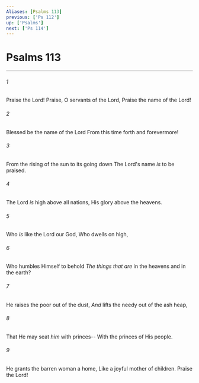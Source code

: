 ```yaml
---
Aliases: [Psalms 113]
previous: ['Ps 112']
up: ['Psalms']
next: ['Ps 114']
---
```

# Psalms 113

***


###### 1 
Praise the Lord! Praise, O servants of the Lord, Praise the name of the Lord! 

###### 2 
Blessed be the name of the Lord From this time forth and forevermore! 

###### 3 
From the rising of the sun to its going down The Lord's name _is_ to be praised. 

###### 4 
The Lord _is_ high above all nations, His glory above the heavens. 

###### 5 
Who _is_ like the Lord our God, Who dwells on high, 

###### 6 
Who humbles Himself to behold _The things that are_ in the heavens and in the earth? 

###### 7 
He raises the poor out of the dust, _And_ lifts the needy out of the ash heap, 

###### 8 
That He may seat _him_ with princes-- With the princes of His people. 

###### 9 
He grants the barren woman a home, Like a joyful mother of children. Praise the Lord!
